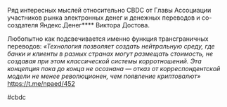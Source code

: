 
Ряд интересных мыслей относительно CBDC от Главы Ассоциации участников рынка электронных денег и денежных переводов и со-создателя Яндекс.Денег**** Виктора Достова. 

Любопытно как подсвечивается именно функция трансграничных переводов:
*«Технология позволяет создать нейтральную среду, где банки и клиенты в разных странах могут размещать стоимость, не создавая при этом классической системы корротношений. Эта концепция пока до конца не осознана — отказ от корреспондентской модели не менее революционен, чем появление криптовалют»* https://t.me/npaed/452

#cbdc